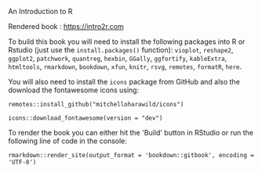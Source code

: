 An Introduction to R

Rendered book : https://intro2r.com

To build this book you will need to install the following packages into R or Rstudio (just use the `install.packages()` function):
`vioplot`, `reshape2`, `ggplot2`, `patchwork`, `quantreg`, `hexbin`, `GGally`, `ggfortify`, `kableExtra`, `htmltools`, `rmarkdown`, `bookdown`, `xfun`, `knitr`, `rsvg`, `remotes`, `formatR`, `here`.

You will also need to install the `icons` package from GitHub and also the download the fontawesome icons using:

`remotes::install_github("mitchelloharawild/icons")`

`icons::download_fontawesome(version = "dev")`

To render the book you can either hit the 'Build' button in RStudio or run the following line of code in the console:

`rmarkdown::render_site(output_format = 'bookdown::gitbook', encoding = 'UTF-8')`